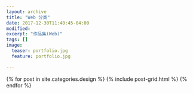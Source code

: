 ```yaml
---
layout: archive
title: "Web 分类"
date: 2017-12-30T11:40:45-04:00
modified:
excerpt: "作品集(Web)"
tags: []
image: 
  teaser: portfolio.jpg
  feature: portfolio.jpg
  
---
```




<div class="tiles">
{% for post in site.categories.design %}
  {% include post-grid.html %}
{% endfor %}
</div><!-- /.tiles 把所有categories 有 design 的列出來-->

